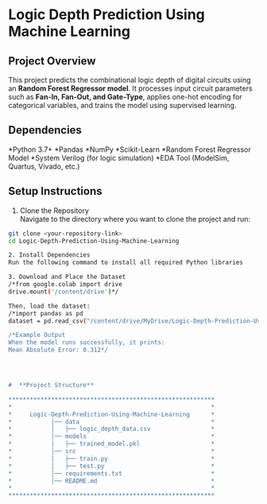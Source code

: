 # Logic Depth Prediction Using Machine Learning

## **Project Overview**  
This project predicts the combinational logic depth of digital circuits using an **Random Forest Regressor model**. It processes input circuit parameters such as **Fan-In, Fan-Out, and Gate-Type**, applies one-hot encoding for categorical variables, and trains the model using supervised learning.

## **Dependencies**
*Python 3.7+
*Pandas
*NumPy
*Scikit-Learn
*Random Forest Regressor Model
*System Verilog  (for logic simulation)
*EDA Tool (ModelSim, Quartus, Vivado, etc.)

## **Setup Instructions**  

1. Clone the Repository   
Navigate to the directory where you want to clone the project and run:  
```bash
git clone <your-repository-link>
cd Logic-Depth-Prediction-Using-Machine-Learning

2. Install Dependencies
Run the following command to install all required Python libraries

3. Download and Place the Dataset
/*from google.colab import drive
drive.mount('/content/drive')*/

Then, load the dataset:
/*import pandas as pd
dataset = pd.read_csv("/content/drive/MyDrive/Logic-Depth-Prediction-Using-Machine-Learning/log*/

/*Example Output
When the model runs successfully, it prints:
Mean Absolute Error: 0.312*/




#  **Project Structure**

**********************************************************
*                                                        *     
*     Logic-Depth-Prediction-Using-Machine-Learning      *
*           │── data                                     *
*           │   ├── logic_depth_data.csv                 *  
*           │── models                                   *
*           │   ├── trained_model.pkl                    * 
*           │── src                                      *
*           │   ├── train.py                             *
*           │   ├── test.py                              *
*           │── requirements.txt                         *
*           │── README.md                                *
*                                                        *
**********************************************************

